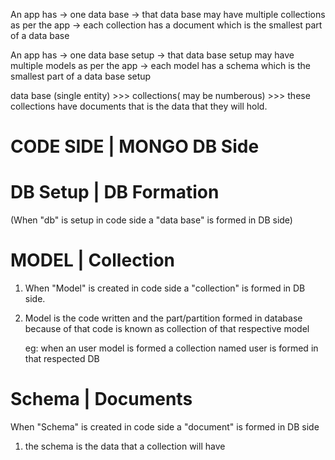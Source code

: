 An app has -> one data base -> that data base may have multiple collections as per the app -> each collection has a document which is the smallest part of a data base 

An app has -> one data base  setup -> that data base setup  may have multiple models as per the app -> each model has a schema which is the smallest part of a data base setup


data base (single entity)  >>>  collections( may be numberous) >>> these collections have documents that is the data that they will hold.



# CODE SIDE    |    MONGO DB Side 


# DB Setup     |      DB Formation
(When "db" is setup in code side a "data base" is formed in DB side)

# MODEL        |        Collection

1) When "Model" is created in code side a "collection" is formed in DB side.
    
2) Model is the code written and the part/partition formed in database because of that code is known as collection of that respective model

    eg: when an user model is formed a collection named user is formed in that respected DB




# Schema       |        Documents

When "Schema" is created in code side a "document" is formed in DB side

1) the schema is the data that a collection will have